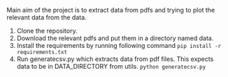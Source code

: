 Main aim of the project is to extract data from pdfs and trying to plot the relevant data from the data.

1. Clone the repository.
2. Download the relevant pdfs and put them in a directory named data.
3. Install the requirements by running following command
```pip install -r requirements.txt```
4. Run generatecsv.py which extracts data from pdf files. This expects data to be in DATA_DIRECTORY from utils. 
```python generatecsv.py```
